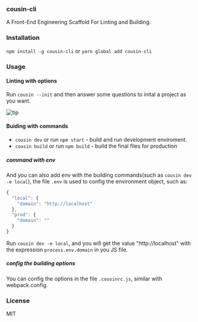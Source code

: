 ### cousin-cli

A Front-End Engineering Scaffold For Linting and Building.

### Installation

`npm install -g cousin-cli` or `yarn global add cousin-cli`

### Usage

#### Linting with options

Run `cousin --init` and then answer some questions to inital a  project as you want.

![tip](http://blog.woritd.com/cousin-cli/init.gif)

#### Buiding with commands

* `cousin dev` or run `npm start` - build and run development enviroment.
* `cousin build` or run `npm build` - build the final files for production

##### command with env

And you can also add env with the building commands(such as `cousin dev -e local`), the file `.env` is used to config the environment object, such as:

```javascript
{
  "local": {
    "domain": "http://localhost"
  },
  "prod": {
    "domain": ""
  }
}
```

Run `cousin dev -e local`, and you will get the value "http://localhost" with the expression `process.env.domain` in you JS file.

##### config the building options

You can config the options in the file `.cousinrc.js`, similar with webpack.config.


### License

MIT
